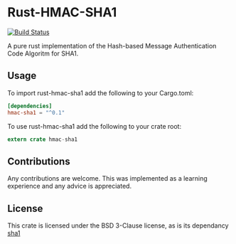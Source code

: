 # Rust-HMAC-SHA1

[![Build Status](https://travis-ci.org/pantsman0/rust-hmac-sha1.png?branch=master)](https://github.com/pantsman0/rust-hmac-sha1)

A pure rust implementation of the Hash-based Message Authentication Code Algoritm for SHA1.

## Usage

To import rust-hmac-sha1 add the following to your Cargo.toml:
```toml
[dependencies]
hmac-sha1 = "^0.1"
```

To use rust-hmac-sha1 add the following to your crate root:
```rust
extern crate hmac-sha1
```
## Contributions

Any contributions are welcome. This was implemented as a learning experience and any advice is appreciated.

## License

This crate is licensed under the BSD 3-Clause license, as is its dependancy [sha1](https://github.com/mitsuhiko/rust-sha1)